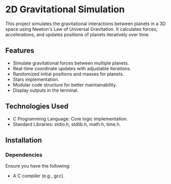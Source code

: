 # 2D Gravitational Simulation
This project simulates the gravitational interactions between planets in a 3D space using Newton's Law of Universal Gravitation. It calculates forces, accelerations, and updates positions of planets iteratively over time.

## Features
- Simulate gravitational forces between multiple planets.
- Real-time coordinate updates with adjustable iterations.
- Randomized initial positions and masses for planets.
- Stars implementation.
- Modular code structure for better maintainability.
- Display outputs in the terminal.

## Technologies Used
- C Programming Language: Core logic implementation.
- Standard Libraries: stdio.h, stdlib.h, math.h, time.h.

## Installation
### Dependencies
Ensure you have the following:

- A C compiler (e.g., gcc).